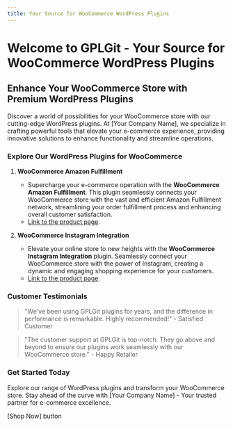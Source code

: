 ```yaml
---
title: Your Source for WooCommerce WordPress Plugins
---
```


# Welcome to GPLGit - Your Source for WooCommerce WordPress Plugins

## Enhance Your WooCommerce Store with Premium WordPress Plugins

Discover a world of possibilities for your WooCommerce store with our cutting-edge WordPress plugins. At [Your Company Name], we specialize in crafting powerful tools that elevate your e-commerce experience, providing innovative solutions to enhance functionality and streamline operations.

### Explore Our WordPress Plugins for WooCommerce

1. **WooCommerce Amazon Fulfillment**
   - Supercharge your e-commerce operation with the **WooCommerce Amazon Fulfillment**. This plugin seamlessly connects your WooCommerce store with the vast and efficient Amazon Fulfillment network, streamlining your order fulfillment process and enhancing overall customer satisfaction.
   - [Link to the product page](woocommerce/woocommerce-amazon).

2. **WooCommerce Instagram Integration**
   - Elevate your online store to new heights with the **WooCommerce Instagram Integration** plugin. Seamlessly connect your WooCommerce store with the power of Instagram, creating a dynamic and engaging shopping experience for your customers.
   - [Link to the product page](woocommerce/woocommerce-instagram).


### Customer Testimonials

> "We've been using GPLGit plugins for years, and the difference in performance is remarkable. Highly recommended!" - Satisfied Customer

> "The customer support at GPLGit is top-notch. They go above and beyond to ensure our plugins work seamlessly with our WooCommerce store." - Happy Retailer

### Get Started Today

Explore our range of WordPress plugins and transform your WooCommerce store. Stay ahead of the curve with [Your Company Name] - Your trusted partner for e-commerce excellence.

[Shop Now] button
